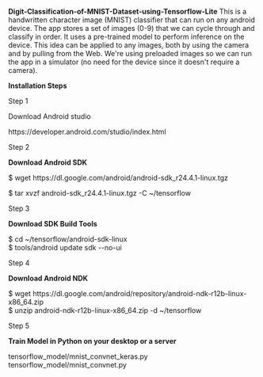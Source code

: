 **Digit-Classification-of-MNIST-Dataset-using-Tensorflow-Lite**
This is a handwritten character image (MNIST) classifier that can run on any android device. The app stores a set of images (0-9) that we can cycle through and classify in order. It uses a pre-trained model to perform inference on the device. This idea can be applied to any images, both by using the camera and by pulling from the Web. We're using preloaded images so we can run the app in a simulator (no need for the device since it doesn't require a camera).
<p><b> Installation Steps</b></p>
<p>Step 1</p>
<p>Download Android studio</p>
<p>https://developer.android.com/studio/index.html</p>
<p>Step 2</p>
<p><b>Download Android SDK</b></p>
<p>$ wget https://dl.google.com/android/android-sdk_r24.4.1-linux.tgz</p>
<p>$ tar xvzf android-sdk_r24.4.1-linux.tgz -C ~/tensorflow</p>
<p>Step 3</p>
<p><b>Download SDK Build Tools</b></p>
<p>$ cd ~/tensorflow/android-sdk-linux<br>
   $ tools/android update sdk --no-ui</p>  
<p>Step 4</p>
<p><b>Download Android NDK</b></p>
<p>$ wget https://dl.google.com/android/repository/android-ndk-r12b-linux-x86_64.zip<br>
   $ unzip android-ndk-r12b-linux-x86_64.zip -d ~/tensorflow
<p>Step 5</p>
<p><b>Train Model in Python on your desktop or a server</b><p>
<p>tensorflow_model/mnist_convnet_keras.py<br>
   tensorflow_model/mnist_convnet.py</p>   

  
